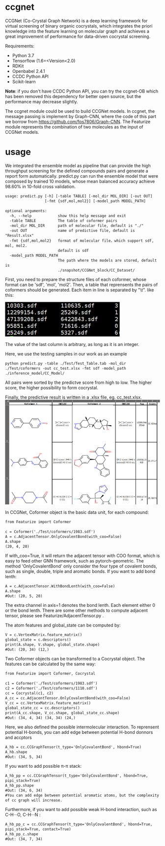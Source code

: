 # ccgnet
CCGNet (Co-Crystal Graph Network) is a deep learning framework for virtual screening of binary organic cocrystals, which integrates the priori knowledge into the feature learning on molecular graph and achieves a great improvement of performance for data-driven cocrystal screening.

Requirements:
* Python 3.7
* Tensorflow (1.6=<Version<2.0)
* RDKit
* Openbabel 2.4.1
* CCDC Python API 
* Scikit-learn

**Note**: if you don't have CCDC Python API, you can try the ccgnet-OB which has been removed this dependency for better open source, but the performance may decrease slightly.

The ccgnet module could be used to build CCGNet models. In ccgnet, the message passing is implement by Graph-CNN, where the code of this part we borrow from https://github.com/fps7806/Graph-CNN. The Featurize module represents the combination of two molecules as the input of CCGNet models.
# usage
We integrated the ensemble model as pipeline that can provide the high throughput screening for the defined compounds pairs and generate a report form automatically. 
predict.py can run the ensemble model that were composed by trained 10 models, whose mean balanced accuracy achieve 98.60% in 10-fold cross validation.
~~~
usage: predict.py [-h] [-table TABLE] [-mol_dir MOL_DIR] [-out OUT]
                  [-fmt {sdf,mol,mol2}] [-model_path MODEL_PATH]

optional arguments:
  -h, --help            show this help message and exit
  -table TABLE          The table of coformer pairs
  -mol_dir MOL_DIR      path of molecular file, default is "./"
  -out OUT              name of predictive file, default is "Result.xlsx"
  -fmt {sdf,mol,mol2}   format of molecular file，which support sdf, mol, mol2.
                        default is sdf
  -model_path MODEL_PATH
                        The path where the models are stored, default is
                        ./snapshot/CCGNet_block/CC_Dataset/
~~~
First, you need to prepare the structure files of each coformer, whose format can be 'sdf', 'mol', 'mol2'.
Then, a table that reprensents the pairs of coformers should be generated. Each item in line is separated by "\t". like this:

![image](https://github.com/Saoge123/ccgnet/blob/main/img/table-example.png)

The value of the last column is arbitrary, as long as it is an integer. 

Here, we use the testing samples in our work as an example
~~~
python predict.py -table ./Test/Test_Table.tab -mol_dir ./Test/coformers -out cc_test.xlsx -fmt sdf -model_path ./inference_model/CC_Model/
~~~
All pairs were sorted by the predictve score from high to low. The higher score, the higher possibility to form cocrystal.

Finally, the predictive result is written in a .xlsx file, eg. cc_test.xlsx. 
![image](https://github.com/Saoge123/ccgnet/blob/main/img/xlsx.png)

In CCGNet, Coformer object is the basic data unit, for each compound:
~~~
from Featurize import Coformer

c = Coformer('./Test/coformers/1983.sdf')
A = c.AdjacentTensor.OnlyCovalentBond(with_coo=False)
A.shape
(20, 4, 20)
~~~
If with_coo=True, it will return the adjacent tensor with COO format, which is easy to feed other GNN framework, such as pytorch-geometric.
The method 'OnlyCovalentBond' only consider the four type of covalent bonds, such as single, double, triple and aromatic bonds.
If you want to add bond lenth:
~~~
A = c.AdjacentTensor.WithBondLenth(with_coo=False)
A.shape
#Out: (20, 5, 20)
~~~
The extra channel in axis=1 denotes the bond lenth. Each element either 0 or the bond lenth.
There are some other methods to compute adjacent tensor, please see Featurize/AdjacentTensor.py .

The atom features and global_state can be computed by:
~~~
V = c.VertexMatrix.feature_matrix()
global_state = c.descriptors()
print(A.shape, V.shape, global_state.shape)
#Out: (20, 34) (12,)
~~~
Two Coformer objects can be transformed to a Cocrystal object. The features can be calculated by the same way:
~~~
from Featurize import Coformer, Cocrystal

c1 = Coformer('./Test/coformers/1983.sdf')
c2 = Coformer('./Test/coformers/1110.sdf')
cc = Cocrystal(c1, c2)
A_cc = cc.AdjacentTensor.OnlyCovalentBond(with_coo=False)
V_cc = cc.VertexMatrix.feature_matrix()
global_state_cc = cc.descriptors()
print(A_cc.shape, V_cc.shape, global_state_cc.shape)
#Out: (34, 4, 34) (34, 34) (24,)
~~~
Here, we also defined the possible intermolecular interaction. To reprensent potential H-bonds, you can add edge between potential H-bond donnors and accptors
~~~
A_hb = cc.CCGraphTensor(t_type='OnlyCovalentBond', hbond=True)
A_hb.shape
#Out: (34, 5, 34) 
~~~
If you want to add possible π-π stack:
~~~
A_hb_pp = cc.CCGraphTensor(t_type='OnlyCovalentBond', hbond=True, pipi_stack=True)
A_hb_pp.shape
#Out: (34, 6, 34)
#You can add edge between potential aromatic atoms, but the complexity of cc graph will increase.
~~~
Furthermore, if you want to add possible weak H-bond interaction, such as C-H···O, C-H···N :
~~~
A_hb_pp_c = cc.CCGraphTensor(t_type='OnlyCovalentBond', hbond=True, pipi_stack=True, contact=True)
A_hb_pp_c.shape
#Out: (34, 7, 34)
~~~
